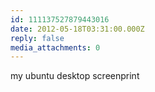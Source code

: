 ```yaml
---
id: 111137527879443016
date: 2012-05-18T03:31:00.000Z
reply: false
media_attachments: 0
---
```


my ubuntu desktop screenprint ​​​​

